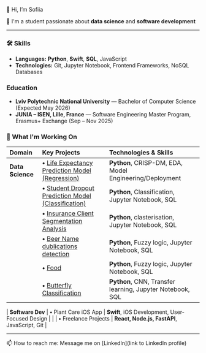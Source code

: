 <!--
**sofi-whitemoon/sofi-whitemoon** is a ✨ _special_ ✨ repository because its `README.md` (this file) appears on your GitHub profile.

Here are some ideas to get you started:

- 🔭 I’m currently working on ...
- 🌱 I’m currently learning ...
- 👯 I’m looking to collaborate on ...
- 🤔 I’m looking for help with ...
- 💬 Ask me about ...
- 📫 How to reach me: ...
- 😄 Pronouns: ...
- ⚡ Fun fact: ...


### Core Skills

* **Data Science:** Python, Jupyter Notebook, CRISP-DM, Regression/Classification, SQL.
* **Software Dev:** Swift, iOS App Development, JavaScript, React, Node.js, FastAPI, Git.

-->


👋 Hi, I’m Sofiia

🌱 I'm a student passionate about **data science** and **software development**

---


### 🛠️ Skills 

* **Languages:** **Python**, **Swift**, **SQL**, JavaScript
* **Technologies:** Git, Jupyter Notebook, Frontend Frameworks, NoSQL Databases

### Education

* **Lviv Polytechnic National University** — Bachelor of Computer Science (Expected May 2026)
* **JUNIA – ISEN, Lille, France** — Software Engineering Master Program, Erasmus+ Exchange (Sep – Nov 2025)




### 🚀 What I'm Working On

| Domain | Key Projects | Technologies & Skills |
| :--- | :--- | :--- |
| **Data Science** | **•** [Life Expectancy Prediction Model (Regression)](https://github.com/sofi-whitemoon/life_expectancy) | **Python**, CRISP-DM, EDA, Model Engineering/Deployment |
| | **•** [Student Dropout Prediction Model (Classification)](https://github.com/sofi-whitemoon/student_dropout) | **Python**, Classification, Jupyter Notebook, SQL |
| | **•** [Insurance Client Segmentation Analysis](https://github.com/sofi-whitemoon/insurance_client_segmentation) | **Python**, clasterisation, Jupyter Notebook, SQL |
| | **•** [Beer Name dublications detection ]() | **Python**, Fuzzy logic, Jupyter Notebook, SQL |
| | **•** [Food ]() | **Python**, Fuzzy logic, Jupyter Notebook, SQL |
| | **•** [Butterfly Classification](https://www.kaggle.com/code/sofipyshchyk/notebook26763e0e2f) | **Python**, CNN, Transfer learning, Jupyter Notebook, SQL |


| **Software Dev** | **•** Plant Care iOS App | **Swift**, iOS Development, User-Focused Design |
|  | **•** Freelance Projects | **React, Node.js, FastAPI**, JavaScript, Git |

---

📫 How to reach me: Message me on [LinkedIn](link to LinkedIn profile)


